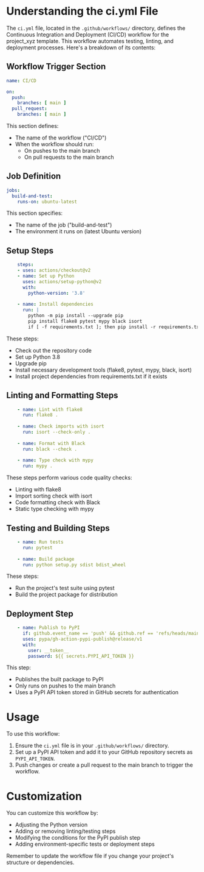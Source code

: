 # Understanding the ci.yml File

The `ci.yml` file, located in the `.github/workflows/` directory, defines the Continuous Integration and Deployment (CI/CD) workflow for the project_xyz template. This workflow automates testing, linting, and deployment processes. Here's a breakdown of its contents:

## Workflow Trigger Section

```yaml
name: CI/CD

on:
  push:
    branches: [ main ]
  pull_request:
    branches: [ main ]
```

This section defines:
- The name of the workflow ("CI/CD")
- When the workflow should run:
  - On pushes to the main branch
  - On pull requests to the main branch

## Job Definition

```yaml
jobs:
  build-and-test:
    runs-on: ubuntu-latest
```

This section specifies:
- The name of the job ("build-and-test")
- The environment it runs on (latest Ubuntu version)

## Setup Steps

```yaml
    steps:
    - uses: actions/checkout@v2
    - name: Set up Python
      uses: actions/setup-python@v2
      with:
        python-version: '3.8'
    
    - name: Install dependencies
      run: |
        python -m pip install --upgrade pip
        pip install flake8 pytest mypy black isort
        if [ -f requirements.txt ]; then pip install -r requirements.txt; fi
```

These steps:
- Check out the repository code
- Set up Python 3.8
- Upgrade pip
- Install necessary development tools (flake8, pytest, mypy, black, isort)
- Install project dependencies from requirements.txt if it exists

## Linting and Formatting Steps

```yaml
    - name: Lint with flake8
      run: flake8 .
    
    - name: Check imports with isort
      run: isort --check-only .
    
    - name: Format with Black
      run: black --check .
    
    - name: Type check with mypy
      run: mypy .
```

These steps perform various code quality checks:
- Linting with flake8
- Import sorting check with isort
- Code formatting check with Black
- Static type checking with mypy

## Testing and Building Steps

```yaml
    - name: Run tests
      run: pytest
    
    - name: Build package
      run: python setup.py sdist bdist_wheel
```

These steps:
- Run the project's test suite using pytest
- Build the project package for distribution

## Deployment Step

```yaml
    - name: Publish to PyPI
      if: github.event_name == 'push' && github.ref == 'refs/heads/main'
      uses: pypa/gh-action-pypi-publish@release/v1
      with:
        user: __token__
        password: ${{ secrets.PYPI_API_TOKEN }}
```

This step:
- Publishes the built package to PyPI
- Only runs on pushes to the main branch
- Uses a PyPI API token stored in GitHub secrets for authentication

# Usage

To use this workflow:
1. Ensure the `ci.yml` file is in your `.github/workflows/` directory.
2. Set up a PyPI API token and add it to your GitHub repository secrets as `PYPI_API_TOKEN`.
3. Push changes or create a pull request to the main branch to trigger the workflow.

# Customization

You can customize this workflow by:
- Adjusting the Python version
- Adding or removing linting/testing steps
- Modifying the conditions for the PyPI publish step
- Adding environment-specific tests or deployment steps

Remember to update the workflow file if you change your project's structure or dependencies.